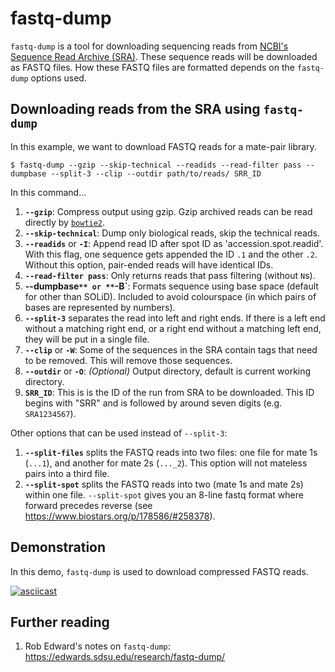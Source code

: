 # fastq-dump

`fastq-dump` is a tool for downloading sequencing reads from [NCBI's Sequence Read Archive (SRA)](https://www.ncbi.nlm.nih.gov/sra).
These sequence reads will be downloaded as FASTQ files.
How these FASTQ files are formatted depends on the `fastq-dump` options used.

## Downloading reads from the SRA using `fastq-dump`

In this example, we want to download FASTQ reads for a mate-pair library.

```
$ fastq-dump --gzip --skip-technical --readids --read-filter pass --dumpbase --split-3 --clip --outdir path/to/reads/ SRR_ID
```

In this command...

1. **`--gzip`**: Compress output using gzip. Gzip archived reads can be read directly by [`bowtie2`](bowtie2.md).
2. **`--skip-technical`**: Dump only biological reads, skip the technical reads.
3. **`--readids`** or **`-I`**: Append read ID after spot ID as 'accession.spot.readid'. With this flag, one sequence gets appended the ID `.1` and the other `.2`. Without this option, pair-ended reads will have identical IDs.
4. **`--read-filter pass`**: Only returns reads that pass filtering (without `N`s).
5. **--dumpbase`** or **`-B`**: Formats sequence using base space (default for other than SOLiD). Included to avoid colourspace (in which pairs of bases are represented by numbers).
6. **`--split-3`** separates the read into left and right ends. If there is a left end without a matching right end, or a right end without a matching left end, they will be put in a single file.
7. **`--clip`** or **`-W`**: Some of the sequences in the SRA contain tags that need to be removed. This will remove those sequences.
8. **`--outdir`** or **`-O`**: *(Optional)* Output directory, default is current working directory.
9. **`SRR_ID`**: This is is the ID of the run from SRA to be downloaded. This ID begins with "SRR" and is followed by around seven digits (e.g. `SRA1234567`).

Other options that can be used instead of `--split-3`:

1. **`--split-files`** splits the FASTQ reads into two files: one file for mate 1s (`...1`), and another for mate 2s (`..._2`). This option will not mateless pairs into a third file.
2. **`--split-spot`** splits the FASTQ reads into two (mate 1s and mate 2s) within one file. `--split-spot` gives you an 8-line fastq format where forward precedes reverse (see <https://www.biostars.org/p/178586/#258378>).

## Demonstration

In this demo, `fastq-dump` is used to download compressed FASTQ reads.

[![asciicast](https://asciinema.org/a/306937.svg)](https://asciinema.org/a/306937?autoplay=1)

## Further reading

1. Rob Edward's notes on `fastq-dump`: <https://edwards.sdsu.edu/research/fastq-dump/>
